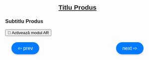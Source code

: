 <html lang="ro">
<head>
    <meta charset="UTF-8">
    <meta name="viewport" content="width=device-width, initial-scale=1.0">
    <title>Produse de calitate superioară</title>
    <script type="module" src="https://unpkg.com/@google/model-viewer"></script>
    <style>
        body {
            margin: 0;
            padding: 0;
            font-family: Arial, sans-serif;
        }
        model-viewer {
            width: 100%;
            height: 300px;
        }
        .navigation {
            display: flex;
            justify-content: space-between;
            margin-top: 20px;
            padding: 0 20px;
        }
        .nav-button {
            cursor: pointer;
            background-color: #007BFF;
            border: none;
            border-radius: 20px;
            padding: 10px 20px;
            font-size: 16px;
            color: white;
            box-shadow: 0 2px 4px rgba(0, 0, 0, 0.2);
            transition: background-color 0.3s, box-shadow 0.3s;
        }
        .nav-button:hover {
            background-color: #0056b3;
            box-shadow: 0 4px 8px rgba(0, 0, 0, 0.3);
        }
        .content {
            max-width: 800px;
            margin: auto;
            padding: 20px;
        }
    </style>
</head>
<body>

<div class="content">
    <h2 style="text-align: center;"><a id="mainTitle" href="#" target="_blank">Titlu Produs</a></h2>
    <div class="model-and-navigation">
        <h3 id="subtitle">Subtitlu Produs</h3>
        <model-viewer 
            id="modelViewer" 
            src="Avatar4.glb" 
            ios-src="Avatar4.usdz" 
            ar 
            ar-modes="webxr scene-viewer quick-look" 
            camera-controls 
            auto-rotate 
            environment-image="neutral" 
            shadow-intensity="1" 
            alt="Produs"
            min-camera-orbit="auto 0deg 0deg" 
            max-camera-orbit="auto 45deg auto">
            <button slot="ar-button" class="ar-button">
                <span class="levitate">👋</span> Activează modul AR
            </button>
        </model-viewer>
        <div class="navigation">
            <button type="button" class="nav-button" onclick="changeModel(-1)">⇦ prev</button>
            <button type="button" class="nav-button" onclick="changeModel(1)">next ⇨</button>
        </div>
    </div>
</div>

<script>
    const models = [
        { file: "jordan.glb", iosFile: "jordan.usdz", title: "Cumpără acum Air Jordan 4 Retro", url: "https://unfazed.ro/products/air-jordan-4-retro-se-craft-medium-olive", subtitle: "Air Jordan 4 Retro SE Craft \"Medium Olive\"", features: "" },
        { file: "Adidas.glb", iosFile: "Adidas.usdz", title: "Cumpără acum Adidas Samba OG", url: "https://unfazed.ro/products/adidas-samba-og-cloud-white?_pos=1&_sid=6d480c095&_ss=r", subtitle: "Adidas Samba OG \"Cloud White\"", features: "" },
        { file: "nike.glb", iosFile: "nike.usdz", title: "Cumpără acum Nike Air Force 1", url: "https://unfazed.ro/products/nike-air-force-1-low-triple-white", subtitle: "Nike Air Force 1 Low \"Triple White\"", features: "" }
    ];
    let currentIndex = 0;

    function changeModel(step) {
        currentIndex += step;

        if (currentIndex >= models.length) {
            currentIndex = 0;
        } else if (currentIndex < 0) {
            currentIndex = models.length - 1;
        }

        updateModel();
    }

    function updateModel() {
        const model = models[currentIndex];
        const viewer = document.getElementById('modelViewer');
        const titleElement = document.getElementById('mainTitle');
        const subtitleElement = document.getElementById('subtitle');

        viewer.src = model.file;
        viewer.setAttribute('ios-src', model.iosFile);
        viewer.alt = model.subtitle;
        titleElement.href = model.url;
        titleElement.textContent = model.title;
        subtitleElement.textContent = model.subtitle;
    }

    updateModel();
</script>

</body>
</html>
